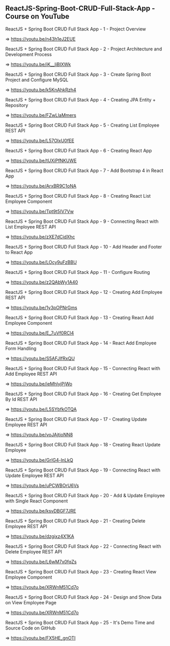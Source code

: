 ## ReactJS-Spring-Boot-CRUD-Full-Stack-App - Course on YouTube

ReactJS + Spring Boot CRUD Full Stack App - 1 - Project Overview

=> https://youtu.be/n43h1eJ2EUE

ReactJS + Spring Boot CRUD Full Stack App - 2 - Project Architecture and Development Process

=> https://youtu.be/iK__liBIXWk

ReactJS + Spring Boot CRUD Full Stack App - 3 - Create Spring Boot Project and Configure MySQL

=> https://youtu.be/k5KnAhkRzh4

ReactJS + Spring Boot CRUD Full Stack App - 4 - Creating JPA Entity + Repository

=> https://youtu.be/FZwLlaMmers

ReactJS + Spring Boot CRUD Full Stack App - 5 - Creating List Employee REST API

=> https://youtu.be/L57OlxU0fEE

ReactJS + Spring Boot CRUD Full Stack App - 6 - Creating React App

=> https://youtu.be/tUXiPfNKUWE

ReactJS + Spring Boot CRUD Full Stack App - 7 - Add Bootstrap 4 in React App

=> https://youtu.be/ArxBR9C1oNA

ReactJS + Spring Boot CRUD Full Stack App - 8 - Creating React List Employee Component

=> https://youtu.be/Tpt9t5IV7Vw

ReactJS + Spring Boot CRUD Full Stack App - 9 - Connecting React with List Employee REST API

=> https://youtu.be/zXE7dCidXhc

ReactJS + Spring Boot CRUD Full Stack App - 10 - Add Header and Footer to React App

=> https://youtu.be/LOcy9uFzBBU

ReactJS + Spring Boot CRUD Full Stack App - 11 - Configure Routing

=> https://youtu.be/z2QAbWy1A40

ReactJS + Spring Boot CRUD Full Stack App - 12 - Creating Add Employee REST API

=> https://youtu.be/1y3pOPNrGms

ReactJS + Spring Boot CRUD Full Stack App - 13 - Creating React Add Employee Component

=> https://youtu.be/E_7uVf0RCl4

ReactJS + Spring Boot CRUD Full Stack App - 14 - React Add Employee Form Handling

=> https://youtu.be/S5AFJIfRxQU

ReactJS + Spring Boot CRUD Full Stack App - 15 - Connecting React with Add Employee REST API

=> https://youtu.be/ieMhlyjPjWo

ReactJS + Spring Boot CRUD Full Stack App - 16 - Creating Get Employee By Id REST API

=> https://youtu.be/L5SYbfkOTQA

ReactJS + Spring Boot CRUD Full Stack App - 17 - Creating Update Employee REST API

=> https://youtu.be/voJAjtioNN8

ReactJS + Spring Boot CRUD Full Stack App - 18 - Creating React Update Employee

=> https://youtu.be/GrIG4-lnLkQ

ReactJS + Spring Boot CRUD Full Stack App - 19 - Connecting React with Update Employee REST API

=> https://youtu.be/uPCWBOrU6Vs

ReactJS + Spring Boot CRUD Full Stack App - 20 - Add & Update Employee with Single React Component

=> https://youtu.be/ksvDBGF7JRE

ReactJS + Spring Boot CRUD Full Stack App - 21 - Creating Delete Employee REST API

=> https://youtu.be/dzgixz4X1KA

ReactJS + Spring Boot CRUD Full Stack App - 22 - Connecting React with Delete Employee REST API

=> https://youtu.be/L6wM7x0fqZs

ReactJS + Spring Boot CRUD Full Stack App - 23 - Creating React View Employee Component

=> https://youtu.be/XRWnM51Cd7o

ReactJS + Spring Boot CRUD Full Stack App - 24 - Design and Show Data on View Employee Page

=> https://youtu.be/XRWnM51Cd7o

ReactJS + Spring Boot CRUD Full Stack App - 25 - It's Demo Time and Source Code on GitHub

=> https://youtu.be/FX5HE_gnOTI